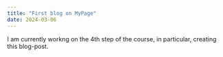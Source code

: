 ```yaml
---
title: "First blog on MyPage"
date: 2024-03-06
---
```


I am currently workng on the 4th step of the course, in particular, creating this blog-post. 
